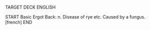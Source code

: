 TARGET DECK
ENGLISH

START
Basic
Ergot
Back: n. Disease of rye etc. Caused by a fungus. [french]
END

